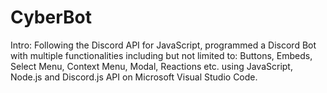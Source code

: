 # CyberBot

Intro: Following the Discord API for JavaScript, programmed a Discord Bot with multiple functionalities including but not limited to: Buttons, Embeds, Select Menu, Context Menu, Modal, Reactions etc.
using JavaScript, Node.js and Discord.js API on Microsoft Visual Studio Code.
